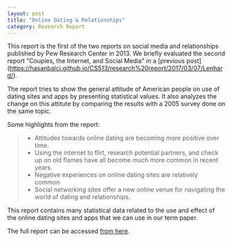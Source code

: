 ```yaml
---
layout: post
title: "Online Dating & Relationships"
category: Research Report
---
```

This report is the first of the two reports on social media and relationships published by Pew Research Center in 2013. 
We briefly evaluated the second report "Couples, the Internet, and Social Media" in a [previous post] (https://hasanbalci.github.io/CS513/research%20report/2017/03/07/Lenhard/). 

The report tries to show the general attitude of American people on use of dating sites and apps by presenting statistical values. 
It also analyzes the change on this attitute by comparing the results with a 2005 survey done on the same topic. 

Some highlights from the report:

> + Attitudes towards online dating are becoming more positive over time.
> + Using the internet to flirt, research potential partners, and check up on old flames have all become much more common in recent years.
> + Negative experiences on online dating sites are relatively common.
> + Social networking sites offer a new online venue for navigating the world of dating and relationships.

This report contains many statistical data related to the use and effect of the online dating sites and apps that we can use in our term paper.

The full report can be accessed [from here](http://www.pewinternet.org/2013/10/21/online-dating-relationships/).
